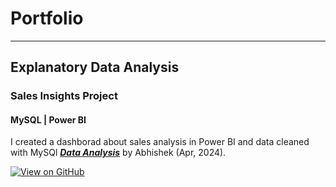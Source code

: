 # Portfolio
---
## Explanatory Data Analysis

### Sales Insights Project
#### MySQL | Power BI

I created a dashborad about sales analysis in Power BI and data cleaned with MySQl [***Data Analysis***](http://wikipedia.org/) by Abhishek (Apr, 2024).

[![View on GitHub](https://github.com/abhishekjayasurya/)](https://github.com/abhishekjayasurya/)
